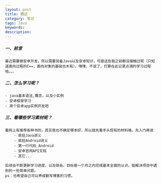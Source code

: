 ```yaml
---
layout: post
title: 概述
category: 笔记
tags: Java
keywords: 
description: 
---
```


##### 一、前言
    最近需要做安卓开发，所以需要具备Java以及安卓知识，可是这些我之前都没接触过呢（只知道面向过程的C==，面向对象的基础也木有）。嘿嘿，不说了，打算在此记录点滴的学习过程哈。。。

##### 二、怎么学习呢？
    - java基本语法,概念，以及小实例
    - 安卓框架学习
    - 来个安卓app实例开发吧

##### 三、看哪些学习素材呢？
    看网上有推荐各种书的，其实我也不确定哪本好，所以就先看手头现有的材料咯，先入门再说
        - 疯狂Java讲义
        - 疯狂Android讲义
        - 第一行代码_Android
        - 安卓官网API文档
        - 其它...

    后续会不断更新学习进度，以及体会。目标是一个月之内完成基本全面的认识，能解决项目中遇到的一些简单问题。
    ps：也希望自己可以养成勤写博客的习惯。
